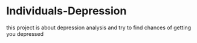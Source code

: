 # Individuals-Depression
this project is about depression analysis and try to find chances of getting you depressed
